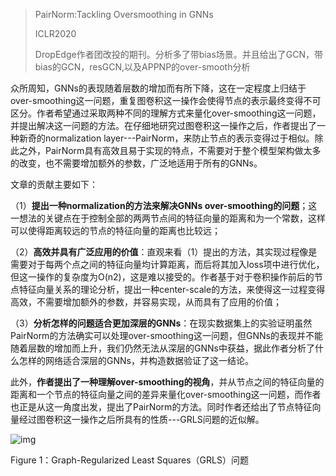 > PairNorm:Tackling Oversmoothing in GNNs
>
> ICLR2020
>
> DropEdge作者团改投的期刊。分析多了带bias场景。并且给出了GCN，带bias的GCN，resGCN,以及APPNP的over-smooth分析
>
> 

众所周知，GNNs的表现随着层数的增加而有所下降，这在一定程度上归结于over-smoothing这一问题，重复图卷积这一操作会使得节点的表示最终变得不可区分。作者希望通过采取两种不同的理解方式来量化over-smoothing这一问题，并提出解决这一问题的方法。在仔细地研究过图卷积这一操作之后，作者提出了一种新奇的normalization layer---PairNorm，来防止节点的表示变得过于相似。除此之外，PairNorm具有高效且易于实现的特点，不需要对于整个模型架构做太多的改变，也不需要增加额外的参数，广泛地适用于所有的GNNs。

文章的贡献主要如下：

（1）**提出一种normalization的方法来解决GNNs over-smoothing的问题**；这一想法的关键点在于控制全部的两两节点间的特征向量的距离和为一个常数，这样可以使得距离较远的节点的特征向量的距离也比较远；

（2）**高效并具有广泛应用的价值**：直观来看（1）提出的方法，其实现过程像是需要对于每两个点之间的特征向量均计算距离，而后将其加入loss项中进行优化，但这一操作的复杂度为O(n2)，这是难以接受的。作者基于对于卷积操作前后的节点特征向量关系的理论分析，提出一种center-scale的方法，来使得这一过程变得高效，不需要增加额外的参数，并容易实现，从而具有了应用的价值；

（3）**分析怎样的问题适合更加深层的GNNs**：在现实数据集上的实验证明虽然PairNorm的方法确实可以处理over-smoothing这一问题，但GNNs的表现并不能随着层数的增加而上升，我们仍然无法从深层的GNNs中获益，据此作者分析了什么怎样的网络适合深层的GNNs，并构造数据验证了这一结论。

此外，**作者提出了一种理解over-smoothing的视角**，并从节点之间的特征向量的距离和一个节点的特征向量之间的差异来量化over-smoothing这一问题，而作者也正是从这一角度出发，提出了PairNorm的方法。同时作者还给出了节点特征向量经过图卷积这一操作之后所具有的性质---GRLS问题的近似解。



![img](https://pic2.zhimg.com/80/v2-d54584acef079ec9d11d9a1d2d422c51_720w.jpg)



Figure 1：Graph-Regularized Least Squares（GRLS）问题